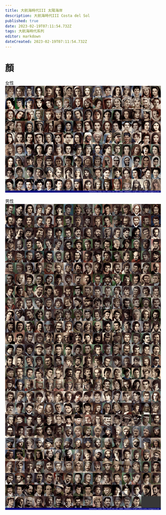 ```yaml
---
title: 大航海時代III 太陽海岸
description: 大航海時代III Costa del Sol
published: true
date: 2023-02-19T07:11:54.732Z
tags: 大航海時代系列
editor: markdown
dateCreated: 2023-02-19T07:11:54.732Z
---
```


# 顏

女性
![koukai3_win_ff00-index-noted.png](/assets/faces/00indexes/koukai3_win_ff00-index-noted.png)

男性
![koukai3_win_ff00-index-noted.png](/assets/faces/00indexes/koukai3_win_fm00-index-noted.png)